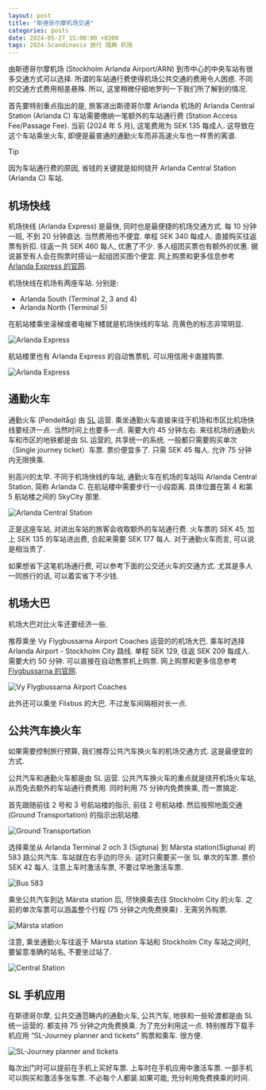 ```yaml
---
layout: post
title: "斯德哥尔摩机场交通"
categories: posts
date: 2024-05-27 15:00:00 +0200
tags: 2024-Scandinavia 旅行 瑞典 机场
---
```

由斯德哥尔摩机场 (Stockholm Arlanda Airport/ARN) 到市中心的中央车站有很多交通方式可以选择. 所谓的车站通行费使得机场公共交通的费用令人困惑. 不同的交通方式费用相差悬殊. 所以, 这里稍微仔细地罗列一下我们所了解到的情况.

首先要特别重点指出的是, 旅客进出斯德哥尔摩 Arlanda 机场的 Arlanda Central Station (Arlanda C) 车站需要缴纳一笔额外的车站通行费 (Station Access Fee/Passage Fee). 当前 (2024 年 5 月), 这笔费用为 SEK 135 每成人. 这导致在这个车站乘坐火车, 即便是最普通的通勤火车而非高速火车也一样贵的离谱.

> [!TIP]
> 因为车站通行费的原因, 省钱的关键就是如何绕开 Arlanda Central Station (Arlanda C) 车站.

## 机场快线

机场快线 (Arlanda Express) 是最快, 同时也是最便捷的机场交通方式. 每 10 分钟一班, 不到 20 分钟直达. 当然费用也不便宜. 单程 SEK 340 每成人. 直接购买往返票有折扣. 往返一共 SEK 460 每人, 优惠了不少. 多人组团买票也有额外的优惠. 据说甚至有人会在购票时搭讪一起组团买图个便宜. 网上购票和更多信息参考 [Arlanda Express 的官网](https://www.arlandaexpress.com/tickets/tickets-prices).

机场快线在机场有两座车站. 分别是:

* Arlanda South (Terminal 2, 3 and 4)
* Arlanda North (Terminal 5)

在航站楼乘坐滚梯或者电梯下楼就是机场快线的车站. 亮黄色的标志非常明显.

![Arlanda Express](/assets/images/2024/scandinavia/arn-airport-transport/t5-arlanda-express-station.jpeg)

航站楼里也有 Arlanda Express 的自动售票机. 可以用信用卡直接购票.

![Arlanda Express](/assets/images/2024/scandinavia/arn-airport-transport/t5-arlanda-express-ticket-machines.jpeg)

## 通勤火车

通勤火车 (Pendeltåg) 由 [SL](https://sl.se/en/in-english) 运营. 乘坐通勤火车直接来往于机场和市区比机场快线要经济一点. 当然时间上也要多一点. 需要大约 45 分钟左右. 来往机场的通勤火车和市区的地铁都是由 SL 运营的, 共享统一的系统. 一般都只需要购买单次（Single journey ticket）车票. 票价便宜多了. 只需 SEK 45 每人. 允许 75 分钟内无限换乘.

别高兴的太早. 不同于机场快线的车站, 通勤火车在机场的车站叫 Arlanda Central Station, 简称 Arlanda C. 在航站楼中需要步行一小段距离. 具体位置在第 4 和第 5 航站楼之间的 SkyCity 那里.

![Arlanda Central Station](/assets/images/2024/scandinavia/arn-airport-transport/arlanda-central-station.jpeg)

正是这座车站, 对进出车站的旅客会收取额外的车站通行费. 火车票的 SEK 45, 加上 SEK 135 的车站进出费, 合起来需要 SEK 177 每人. 对于通勤火车而言, 可以说是相当贵了.

如果想省下这笔机场通行费, 可以参考下面的公交还火车的交通方式. 尤其是多人一同旅行的话, 可以着实省下不少钱.

## 机场大巴

机场大巴对比火车还要经济一些.

推荐乘坐 Vy Flygbussarna Airport Coaches 运营的的机场大巴. 乘车时选择 Arlanda Airport - Stockholm City 路线. 单程 SEK 129, 往返 SEK 209 每成人. 需要大约 50 分钟. 可以直接在自动售票机上购票. 网上购票和更多信息参考 [Flygbussarna 的官网](https://www.flygbussarna.se/en/ticket/search).

![Vy Flygbussarna Airport Coaches](/assets/images/2024/scandinavia/arn-airport-transport/flygbussarna.jpeg)

此外还可以乘坐 Flixbus 的大巴. 不过发车间隔相对长一点.

## 公共汽车换火车

如果需要控制旅行预算, 我们推荐公共汽车换火车的机场交通方式. 这是最便宜的方式.

公共汽车和通勤火车都是由 SL 运营. 公共汽车换火车的重点就是绕开机场火车站, 从而免去额外的车站通行费费用. 同时利用 75 分钟内免费换乘, 而一票搞定.

首先跟随前往 2 号和 3 号航站楼的指示, 前往 2 号航站楼. 然后按照地面交通 (Ground Transportation) 的指示出航站楼.

![Ground Transportation](/assets/images/2024/scandinavia/arn-airport-transport/ground-transportation.jpeg)

选择乘坐从 Arlanda Terminal 2 och 3 (Sigtuna) 到 Märsta station(Sigtuna) 的 583 路公共汽车. 车站就在右手边的尽头. 这时只需要买一张 SL 单次的车票. 票价 SEK 42 每人. 注意上车时激活车票, 不要过早地激活车票.

![Bus 583](/assets/images/2024/scandinavia/arn-airport-transport/bus-583.jpeg)

乘坐公共汽车到达 Märsta station 后, 尽快换乘去往 Stockholm City 的火车. 之前的单次车票可以涵盖整个行程 (75 分钟之内免费换乘) . 无需另外购票.

![Märsta station](/assets/images/2024/scandinavia/arn-airport-transport/marsta-station.jpeg)

注意, 乘坐通勤火车往返于 Märsta station 车站和 Stockholm City 车站之间时, 要留意准确的站名, 不要坐过站了.

![Central Station](/assets/images/2024/scandinavia/arn-airport-transport/central-station.jpeg)

## SL 手机应用

在斯德哥尔摩, 公共交通范畴内的通勤火车, 公共汽车, 地铁和一些轮渡都是由 SL 统一运营的. 都支持 75 分钟之内免费换乘. 为了充分利用这一点. 特别推荐下载手机应用 “SL-Journey planner and tickets” 购票和乘车. 很方便.

![SL-Journey planner and tickets](/assets/images/2024/scandinavia/arn-airport-transport/sl-app.jpeg)

每次出门时可以提前在手机上买好车票. 上车时在手机应用中激活车票. 一部手机可以购买和激活多张车票. 不必每个人都装.如果可能, 充分利用免费换乘的时间.